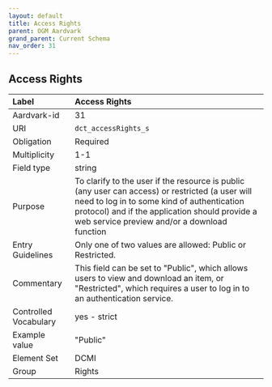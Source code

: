 ```yaml
---
layout: default
title: Access Rights
parent: OGM Aardvark
grand_parent: Current Schema
nav_order: 31
---
```


## Access Rights

| Label                 | Access Rights                                                                                                                                                                                                                                    |
|:----------------------|:-------------------------------------------------------------------------------------------------------------------------------------------------------------------------------------------------------------------------------------------------|
| Aardvark-id           | 31                                                                                                                                                                                                                                               |
| URI                   | `dct_accessRights_s`                                                                                                                                                                                                                             |
| Obligation            | Required                                                                                                                                                                                                                                         |
| Multiplicity          | 1-1                                                                                                                                                                                                                                              |
| Field type            | string                                                                                                                                                                                                                                           |
| Purpose               | To clarify to the user if the resource is public (any user can access) or restricted (a user will need to log in to some kind of authentication protocol) and if the application should provide a web service preview and/or a download function |
| Entry Guidelines      | Only one of two values are allowed: Public or Restricted.                                                                                                                                                                                        |
| Commentary            | This field can be set to "Public", which allows users to view and download an item, or "Restricted", which requires a user to log in to an authentication service.                                                                               |
| Controlled Vocabulary | yes - strict                                                                                                                                                                                                                                     |
| Example value         | "Public"                                                                                                                                                                                                                                         |
| Element Set           | DCMI                                                                                                                                                                                                                                             |
| Group                 | Rights                                                                                                                                                                                                                                           |
